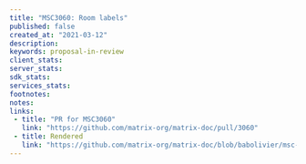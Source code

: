 ```yaml
---
title: "MSC3060: Room labels"
published: false
created_at: "2021-03-12"
description:
keywords: proposal-in-review
client_stats:
server_stats:
sdk_stats:
services_stats:
footnotes:
notes:
links:
 - title: "PR for MSC3060"
   link: "https://github.com/matrix-org/matrix-doc/pull/3060"
 - title: Rendered
   link: "https://github.com/matrix-org/matrix-doc/blob/babolivier/msc-room-label/proposals/3060-room-labels.md"
---
```

